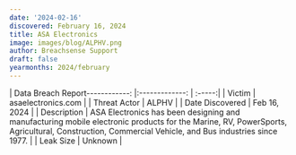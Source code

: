 ```yaml
---
date: '2024-02-16'
discovered: February 16, 2024
title: ASA Electronics
image: images/blog/ALPHV.png
author: Breachsense Support
draft: false
yearmonths: 2024/february
---
```


| Data Breach Report------------:     |:-------------:    | :-----:|
| Victim      | asaelectronics.com      | 
| Threat Actor      | ALPHV      | 
| Date Discovered      | Feb 16, 2024      | 
| Description      | ASA Electronics has been designing and manufacturing mobile electronic products for the Marine, RV, PowerSports, Agricultural, Construction, Commercial Vehicle, and Bus industries since 1977.      | 
| Leak Size      | Unknown      | 

